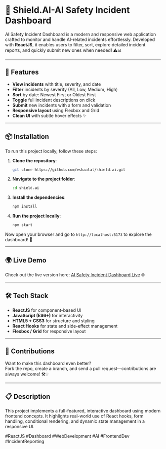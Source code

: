 # 🧠 Shield.AI-AI Safety Incident Dashboard

AI Safety Incident Dashboard is a modern and responsive web application crafted to monitor and handle AI-related incidents effortlessly. Developed with **ReactJS**, it enables users to filter, sort, explore detailed incident reports, and quickly submit new ones when needed! ⚠️📊

---

## 🚀 Features

- **View incidents** with title, severity, and date
- **Filter** incidents by severity (All, Low, Medium, High)
- **Sort** by date: Newest First or Oldest First
- **Toggle** full incident descriptions on click
- **Submit** new incidents with a form and validation
- **Responsive layout** using Flexbox and Grid
- **Clean UI** with subtle hover effects ✨

---

## 📦 Installation

To run this project locally, follow these steps:

1. **Clone the repository**:
   ```bash
   git clone https://github.com/eshaalal/shield.ai.git
   ```

2. **Navigate to the project folder**:
   ```bash
   cd shield.ai
   ```

3. **Install the dependencies**:
   ```bash
   npm install
   ```

4. **Run the project locally**:
   ```bash
   npm start
   ```

Now open your browser and go to `http://localhost:5173` to explore the dashboard! 🧭

---

## 🌍 Live Demo

Check out the live version here: [AI Safety Incident Dashboard Live](https://shield-ai-ebon.vercel.app) 🌐

---

## 🛠️ Tech Stack

- **ReactJS** for component-based UI
- **JavaScript (ES6+)** for interactivity
- **HTML5 + CSS3** for structure and styling
- **React Hooks** for state and side-effect management
- **Flexbox / Grid** for responsive layout

---

## 🤝 Contributions

Want to make this dashboard even better?  
Fork the repo, create a branch, and send a pull request—contributions are always welcome! 🛠️💡

---

## 📋 Description

This project implements a full-featured, interactive dashboard using modern frontend concepts. It highlights real-world use of React hooks, form handling, conditional rendering, and dynamic state management in a responsive UI.

#ReactJS #Dashboard #WebDevelopment #AI #FrontendDev #IncidentReporting
```
